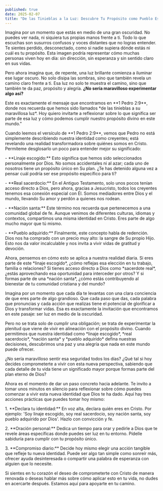 ```yaml
---
published: true
date: 2025-02-07
title: "De las Tinieblas a la Luz: Descubre Tu Propósito como Pueblo Escogido de Dios"
---
```

Imagina por un momento que estás en medio de una gran oscuridad. No puedes ver nada, ni siquiera tus propias manos frente a ti. Todo lo que escuchas son susurros confusos y voces distantes que no logras entender. Te sientes perdido, desconectado, como si nadie supiera dónde estás ni cuál es tu propósito. Esta imagen podría representar cómo muchas personas viven hoy en día: sin dirección, sin esperanza y sin sentido claro en sus vidas.

Pero ahora imagina que, de repente, una luz brillante comienza a iluminar ese lugar oscuro. No solo disipa las sombras, sino que también revela un camino claro frente a ti. Esa luz no solo te muestra el camino, sino que también te da paz, propósito y alegría. **¿No sería maravilloso experimentar algo así?**

Este es exactamente el mensaje que encontramos en \*\*1 Pedro 2:9\*\*, donde nos recuerda que hemos sido llamados \*de las tinieblas a su maravillosa luz\*. Hoy quiero invitarte a reflexionar sobre lo que significa ser parte de esa luz y cómo podemos cumplir nuestro propósito divino en este mundo."

Cuando leemos el versículo de \*\*1 Pedro 2:9\*\*, vemos que Pedro no está simplemente describiendo nuestra identidad como creyentes; está revelando una realidad transformadora sobre quiénes somos en Cristo. Permíteme desglosarlo un poco para entender mejor su significado:

\- \*\*Linaje escogido:\*\* Esto significa que hemos sido seleccionados personalmente por Dios. No somos accidentales ni al azar; cada uno de nosotros tiene un propósito único en Su plan. ¿Te has detenido alguna vez a pensar cuál podría ser ese propósito específico para ti?

\- \*\*Real sacerdocio:\*\* En el Antiguo Testamento, solo unos pocos tenían acceso directo a Dios, pero ahora, gracias a Jesucristo, todos los creyentes tenemos esa conexión especial con Él. Somos mediadores entre Dios y el mundo, llevando Su amor y perdón a quienes nos rodean.

\- \*\*Nación santa:\*\* Este término nos recuerda que pertenecemos a una comunidad global de fe. Aunque venimos de diferentes culturas, idiomas y contextos, compartimos una misma identidad en Cristo. Eres parte de algo mucho mayor que tú mismo.

\- \*\*Pueblo adquirido:\*\* Finalmente, este concepto habla de redención. Dios nos ha comprado con un precio muy alto: la sangre de Su propio Hijo. Esto nos da valor incalculable y nos invita a vivir vidas de gratitud y devoción.

Ahora, pensemos en cómo esto se aplica a nuestra realidad diaria. Si eres parte de este \*linaje escogido\*, ¿cómo reflejas esa elección en tu trabajo, familia o relaciones? Si tienes acceso directo a Dios como \*sacerdote real\*, ¿estás aprovechando esa oportunidad para interceder por otros? Y si formas parte de una \*nación santa\*, ¿cómo estás contribuyendo al bienestar de tu comunidad cristiana y del mundo?

Imagina por un momento que cada día te levantas con una clara conciencia de que eres parte de algo grandioso. Que cada paso que das, cada palabra que pronuncias y cada acción que realizas tiene el potencial de glorificar a Dios y transformar vidas. Esa es exactamente la invitación que encontramos en este pasaje: ser luz en medio de la oscuridad.

Pero no se trata solo de cumplir una obligación; se trata de experimentar la plenitud que viene de vivir en alineación con el propósito divino. Cuando permitimos que nuestra identidad como \*linaje escogido\*, \*real sacerdocio\*, \*nación santa\* y \*pueblo adquirido\* defina nuestras decisiones, descubrimos una paz y una alegría que nada en este mundo puede ofrecer.

¿No sería maravilloso sentir esa seguridad todos los días? ¿Qué tal si hoy decides comprometerte a vivir con esta nueva perspectiva, sabiendo que cada detalle de tu vida tiene un significado mayor porque formas parte del plan eterno de Dios?

Ahora es el momento de dar un paso concreto hacia adelante. Te invito a tomar unos minutos en silencio para reflexionar sobre cómo puedes comenzar a vivir esta nueva identidad que Dios te ha dado. Aquí hay tres acciones prácticas que puedes tomar hoy mismo:

1\. \*\*Declara tu identidad:\*\* En voz alta, declara quién eres en Cristo. Por ejemplo: 'Soy linaje escogido, soy real sacerdocio, soy nación santa, soy pueblo adquirido por Dios'. Hazlo con convicción y fe.

2\. \*\*Oración personal:\*\* Dedica un tiempo para orar y pedirle a Dios que te revele áreas específicas donde puedes ser luz en tu entorno. Pídelle sabiduría para cumplir con tu propósito único.

3\. \*\*Compromiso diario:\*\* Decide hoy mismo elegir una acción tangible que refleje tu nueva identidad. Puede ser algo tan simple como sonreír más, ofrecer ayuda desinteresada o compartir una palabra de esperanza con alguien que lo necesite.

Si sientes en tu corazón el deseo de comprometerte con Cristo de manera renovada o deseas hablar más sobre cómo aplicar esto en tu vida, no dudes en acercarte después. Estamos aquí para apoyarte en tu camino.